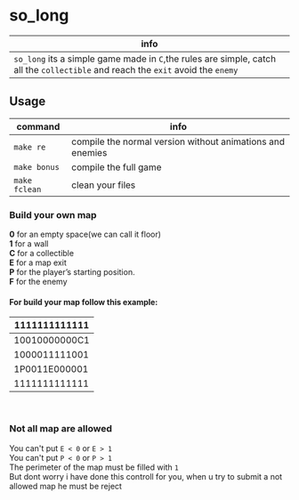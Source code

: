 # so_long

 | info |
 | -----|
 |`so_long` its a simple game made in `C`,the rules are simple, catch all the `collectible` and reach the `exit` avoid the `enemy` |

## Usage
| command | info |
| ------- | ---- |
| `make re` | compile the normal version without animations and enemies |
| `make bonus`| compile the full game |
|`make fclean`| clean your files |

### Build your own map
**0** for an empty space(we can call it floor)<br>
**1** for a wall<br>
**C** for a collectible<br>
**E** for a map exit<br>
**P** for the player’s starting position.<br>
**F** for the enemy<br>

#### For build your map follow this example:
|1111111111111|
|-------------|
|10010000000C1|
|1000011111001|
|1P0011E000001|
|1111111111111|
<br>

### Not all map are allowed
You can't put  `E < 0` or `E > 1`<br>
You can't put  `P < 0` or `P > 1`<br>
The perimeter of the map must be filled with `1` <br>
But dont worry i have done this controll for you, when u try to submit a not allowed map he must be reject
